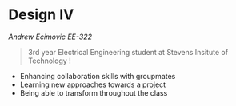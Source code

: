# Design IV
*Andrew Ecimovic EE-322*
> 3rd year Electrical Engineering student at Stevens Insitute of Technology
! [](https://github.com/andrewec0/EE-322/assets/117099928/02fba1c4-9879-4333-b78b-17adeddaf0c4)
- Enhancing collaboration skills with groupmates
- Learning new approaches towards a project
- Being able to transform throughout the class
